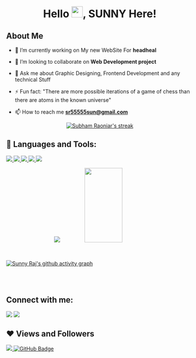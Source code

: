 <h1 align="center">Hello <img src="https://raw.githubusercontent.com/MartinHeinz/MartinHeinz/master/wave.gif" width="30px">, SUNNY Here!</h1>


## About Me

- 🔭 I’m currently working on My new WebSite For **headheal**

- 👯 I’m looking to collaborate on **Web Development project**

- 💬 Ask me about Graphic Designing, Frontend Development and any technical Stuff

- ⚡ Fun fact: "There are more possible iterations of a game of chess than there are atoms in the known universe"

- 📫 How to reach me **sr55555sun@gmail.com**

<p align="center">
    <a href="https://github.com/sunnyraj5555/github-readme-streak-stats">
        <img title="🔥 Get streak stats for your profile at git.io/streak-stats" alt="Subham Raoniar's streak" src="https://github-readme-streak-stats.herokuapp.com/?user=sunnyraj5555&theme=black-ice&hide_border=true&stroke=0000&background=060A0CD0"/>
    </a>
</p>


## 🚀 Languages and Tools:

<p align="left">
    <a href="https://www.java.com" target="_blank"> <img src="https://img.icons8.com/color/48/000000/java-coffee-cup-logo.png"/> </a>
     <a href="https://git-scm.com/" target="_blank"> <img src="https://img.icons8.com/color/48/000000/git.png"/> </a>
    <a href="https://www.w3.org/html/" target="_blank"> <img src="https://img.icons8.com/color/48/000000/html-5.png"/> </a>
    <a href="https://www.w3schools.com/css/" target="_blank"> <img src="https://img.icons8.com/color/48/000000/css3.png"/> </a>
        <a href="https://www.w3schools.com/js/" target="_blank"> <img src="https://img.icons8.com/color/48/000000/js.png"/> </a>
    </p>
 
    

<p align="center">
<img src="https://github-readme-stats.vercel.app/api?username=sunnyraj5555&&show_icons=true&title_color=ffffff&icon_color=bb2acf&text_color=daf7dc&bg_color=151515">

<img display="inline" width=45% height=200px src="https://github-readme-stats.anuraghazra1.vercel.app/api/top-langs/?username=sunnyraj5555&layout=compact&theme=blue-green">
</p>
<br/>

[![Sunny Raj's github activity graph](https://activity-graph.herokuapp.com/graph?username=sunnyraj5555&theme=react-dark)](https://github.com/ashutosh00710/github-readme-activity-graph)


<br/>
<br/>

## Connect with me:
<p align="left">
<a href="https://in.linkedin.com/in/sunny-raj-771526190">
    <img src="https://img.icons8.com/fluent/48/000000/linkedin.png"/></a>
<a href = "https://www.instagram.com/sunnyraj55555/"><img src="https://img.icons8.com/fluent/48/000000/instagram-new.png"/></a>
</p>

## ❤ Views and Followers
<a href="https://github.com/Meghna-DAS/github-profile-views-counter">
    <img src="https://komarev.com/ghpvc/?username=sunnyraj5555">
</a>
<a href="https://github.com/sunnyraj5555?tab=followers"><img src="https://img.shields.io/github/followers/sunnyraj5555?label=Followers&style=social" alt="GitHub Badge"></a>


